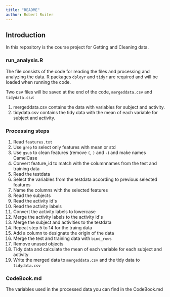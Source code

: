 ```yaml
---
title: "README"
author: Robert Ruiter
---
```


## Introduction

In this repository is the course project for Getting and Cleaning data.

### run_analysis.R

The file consists of the code for reading the files and processing and analyzing the data.
R packages `dployr` and `tidyr` are required and will be loaded when running the code.

Two csv files will be saved at the end of the code, `mergeddata.csv` and `tidydata.csv`:  
1. mergeddata.csv contains the data with variables for subject and activity.  
2. tidydata.csv contains the tidy data with the mean of each variable for subject and activity.  

### Processing steps

1. Read `features.txt`  
2. Use `grep` to select only features with mean or std
3. Use `gsub` to clean features (remove `(`, `)` and `-`) and make names CamelCase
4. Convert feature_id to match with the columnnames from the test and training data
5. Read the testdata
6. Select the variables from the testdata according to previous selected features
7. Name the columns with the selected features
8. Read the subjects
9. Read the activity id's
10. Read the activity labels
11. Convert the activity labels to lowercase
12. Merge the activity labels to the activity id's
13. Merge the subject and activities to the testdata
14. Repeat step 5 to 14 for the traing data
15. Add a column to designate the origin of the data
16. Merge the test and training data with `bind_rows`
17. Remove unused objects
18. Tidy data and calculate the mean of each variable for each subject and activity
19. Write the merged data to `mergeddata.csv` and the tidy data to `tidydata.csv`

### CodeBook.md

The variables used in the processed data you can find in the CodeBook.md
